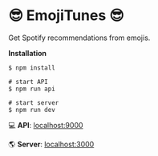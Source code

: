 # 😎 EmojiTunes 😎

Get Spotify recommendations from emojis.

**Installation**

```
$ npm install

# start API
$ npm run api

# start server
$ npm run dev
```

💻 **API**: [localhost:9000](http://localhost:9000/)

🌎 **Server**: [localhost:3000](http://localhost:3000/)
